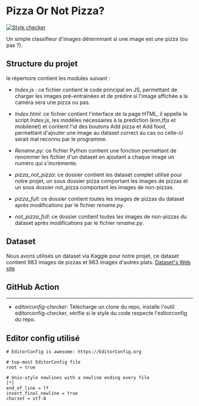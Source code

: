Pizza Or Not Pizza?  
===================
[![Style checker](https://github.com/Hugosh71/Pizza-or-not-Pizza-/actions/workflows/editorconfig-checker.yml/badge.svg)](https://github.com/Hugosh71/Pizza-or-not-Pizza-/actions/workflows/editorconfig-checker.yml)

Un simple classifieur d'images déterminant si une image est une pizza (ou pas ?).

Structure du projet
---------
le répertoire contient les modules suivant :

- *Index.js* : ce fichier contient le code principal en JS, permettant de charger les images pré-entrainées et de prédire si l'image affichée a la caméra sera une pizza ou pas.

- *Index.html*: ce fichier contient l'interface de la page HTML, il appelle le script *Index.js*, les modèles nécessaires à la prediction (knn,tfjs et mobilenet) et contient l'id des boutons Add pizza et Add food, permettant d'ajouter une image au dataset correct au cas ou celle-ci serait mal reconnu par le programme.

- *Rename.py*: ce fichier Python contient une fonction permettant de renommer les fichier d'un dataset en ajoutant a chaque image un numéro qui s'incrémente.

- *pizza_not_pizza*: ce dossier contient les dataset complet utilisé pour notre projet, un sous dossier pizza comportant les images de pizzas et un sous dossier not_pizza comportant les images de non-pizzas.

- *pizza_full*: ce dossier contient toutes les images de pizzas du dataset après modifications par le fichier *rename.py*.

- *not_pizza_full*: ce dossier contient toutes les images de non-pizzas du dataset après modifications par le fichier *rename.py*.

Dataset  
--------
Nous avons utilisés un dataset via Kaggle pour notre projet, ce dataset contient 983 images de pizzas et 983 images d'autres plats.
[Dataset's Web site](https://www.kaggle.com/datasets/carlosrunner/pizza-not-pizza)  


## GitHub Action 
--------
- *editorconfig-checker*: Télécharge un clone du repo, installe l'outil editorconfig-checker, vérifie si le style du code respecte l'editorconfig du repo.

## Editor config utilisé
```
# EditorConfig is awesome: https://EditorConfig.org

# top-most EditorConfig file
root = true

# Unix-style newlines with a newline ending every file
[*]
end_of_line = lf
insert_final_newline = true
charset = utf-8
```

